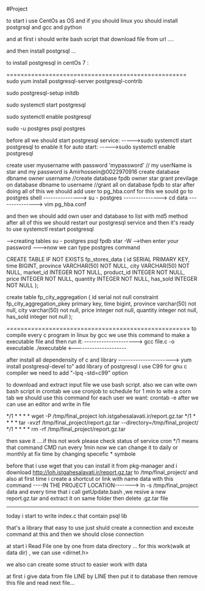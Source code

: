 #Project


to start i use CentOs as OS and if you should linux you should install postgrsql and gcc and python

and at first i should write bash script that download file from url ....

and then install postgrsql ...

to install postgresql in centOs 7 :

===================================================
sudo yum install postgresql-server postgresql-contrib

sudo postgresql-setup initdb

sudo systemctl start postgresql

sudo systemctl enable postgresql

sudo -u postgres psql postgres

before all we should start postgresql service:
----->sudo systemctl start postgresql
to enable it for auto start:
----->sudo systemctl enable postgresql

create user myusername with password 'mypassword'
// my userName is star and my password is Amirhossein@0022970916
create database dbname owner username
//create database fpdb owner star
grant previlage on database dbname to username
//grant all on database fpdb to star
after doing all of this we should add user to pg_hba.conf
for this we sould go to postgres shell 
	---------------> su - postgres
	---------------> cd data
	---------------> vim pg_hba.conf

and then we should add own user and database to list with md5 method
after all of this we should restart our postgresql service and then it's ready to use
	systemctl restart postgresql

-->creating tables 
su - postgres
psql fpdb star -W
-->then enter your password
--->now we can type postgres command

CREATE TABLE IF NOT EXISTS fp_stores_data (
  id SERIAL PRIMARY KEY,
  time BIGINT,
  province VARCHAR(50) NOT NULL,
  city VARCHAR(50) NOT NULL,
  market_id INTEGER NOT NULL,
  product_id INTEGER NOT NULL,
  price INTEGER NOT NULL,
  quantity INTEGER NOT NULL,
  has_sold INTEGER NOT NULL
);

create table fp_city_aggregation
(
    id       serial not null constraint fp_city_aggregation_pkey primary key,
    time     bigint,
    province varchar(50) not null,
    city     varchar(50) not null,
    price    integer     not null,
    quantity integer     not null,
    has_sold integer     not null
);

====================================================
to compile every c program in linux by gcc we use this command to make a 
executable file and then run it:
--------------------->
gcc file.c -o executable
./executable
<---------------------

after install all dependensity of c and library
----------------------> yum install postgresql-devel
to" add library of postgresql i use C99 for gnu c compiler 
we need to add "-lpq -std=c99" option

to download and extract input file we use bash script.
also we can wite own bash script in crontab
we use cronjob to schedule for 1 min
to wite a corn tab we should use this command for each user we want: crontab -e
after we can use an editor and write in file

*/1 * * * * wget -P /tmp/final_project loh.istgahesalavati.ir/report.gz.tar
*/1 * * * * tar -xvzf /tmp/final_project/report.gz.tar --directory=/tmp/final_project/
*/1 * * * * rm -rf /tmp/final_project/report.gz.tar


then save it ....if this not work please check status of service cron
*/1 means that command CMD run every 1min now we can change it to daily or monthly at fix time by changing specefic * symbole

before that i use wget that you can install it from pkg-manager
and i download http://loh.istgahesalavati.ir/report.gz.tar to /tmp/final_project/
and also at first time i create a shortcut or link with name data with this command 
----IN THE PROJECT LOCATION------->  ln -s /tmp/final_project data
and every time that i call getUpdate.bash ,we resive a new report.gz.tar and extract it on same folder then delete .gz.tar file

---------------------------------------------
today i start to write index.c that contain psql lib

that's a library that easy to use just shuld create a connection and exceute command at this
and then we should close connection

at start i Read File one by one from data directory ...
for this work(walk at data dir) , we can use <dirnet.h>

we also can create some struct to easier work with data

at first i give data from file LINE by LINE then put it to database
then remove this file and read next file...
